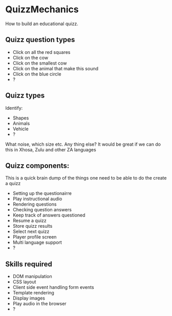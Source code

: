# QuizzMechanics

How to build an educational quizz.

## Quizz question types

* Click on all the red squares
* Click on the cow
* Click on the smallest cow
* Click on the animal that make this sound
* Click on the blue circle
* ?

## Quizz types

Identify:

* Shapes
* Animals
* Vehicle
* ?

What noise, which size etc. Any thing else? It would be great if we can do this in Xhosa, Zulu and other ZA languages

## Quizz components:

This is a quick brain dump of the things one need to be able to do the create a quizz

* Setting up the questionairre
* Play instructional audio
* Rendering questions
* Checking question answers
* Keep track of answers questioned
* Resume a quizz
* Store quizz results
* Select next quizz
* Player profile screen
* Multi language support
* ?

## Skills required

* DOM manipulation
* CSS layout
* Client side event handling form events
* Template rendering
* Display images
* Play audio in the browser
* ?


